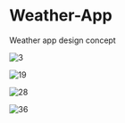 # Weather-App
Weather app design concept

![3](https://user-images.githubusercontent.com/41476809/147776916-7ce4d52b-7fa8-4dd4-9e3f-eeb868188c6a.png)

![19](https://user-images.githubusercontent.com/41476809/147776880-02a232ca-533e-4fa1-828e-987130d460a6.png)

![28](https://user-images.githubusercontent.com/41476809/147776863-27c777b5-bd49-46d7-b4a2-242f48ac2d71.png)

![36](https://user-images.githubusercontent.com/41476809/147776844-1baed933-eb92-4502-8f7a-9bbedf76ed90.png)
